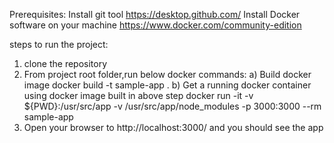 Prerequisites:
   Install git tool https://desktop.github.com/
   Install Docker software on your machine https://www.docker.com/community-edition
   
steps to run the project:
1) clone the repository
2) From project root folder,run below docker commands:
   a) Build docker image 
      docker build -t sample-app .
   b) Get a running docker container using docker image built in above step
      docker run -it   -v ${PWD}:/usr/src/app   -v /usr/src/app/node_modules   -p 3000:3000 --rm sample-app
3) Open your browser to http://localhost:3000/ and you should see the app
   
